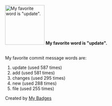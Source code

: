 <img src="https://my-badges.github.io/my-badges/favorite-word.png" alt="My favorite word is &quot;update&quot;." title="My favorite word is &quot;update&quot;." width="128">
<strong>My favorite word is &quot;update&quot;.</strong>
<br><br>

My favorite commit message words are:

1. update (used 587 times)
2. add (used 581 times)
3. changes (used 295 times)
4. new (used 288 times)
5. file (used 255 times)


Created by <a href="https://github.com/my-badges/my-badges">My Badges</a>